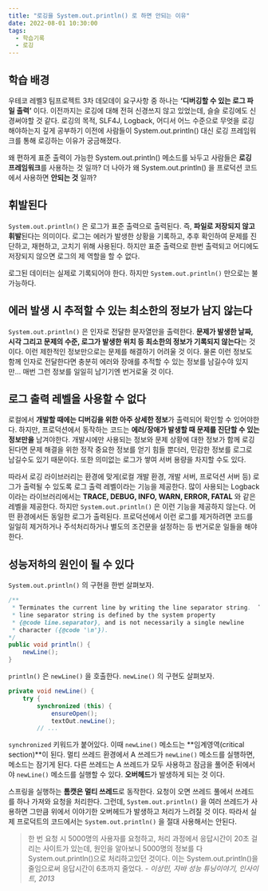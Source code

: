 ```yaml
---
title: "로깅을 System.out.println() 로 하면 안되는 이유"
date: 2022-08-01 10:30:00
tags:
  - 학습기록
  - 로깅
---
```


## 학습 배경

우테코 레벨3 팀프로젝트 3차 데모데이 요구사항 중 하나는 **‘디버깅할 수 있는 로그 파일 출력’** 이다. 이전까지는 로깅에 대해 전혀 신경쓰지 않고 있었는데, 슬슬 로깅에도 신경써야할 것 같다. 로깅의 목적, SLF4J, Logback, 어디서 어느 수준으로 무엇을 로깅해야하는지 깊게 공부하기 이전에 사람들이 System.out.println() 대신 로깅 프레임워크를 통해 로깅하는 이유가 궁금해졌다.

왜 편하게 표준 출력이 가능한 System.out.println() 메소드를 놔두고 사람들은 **로깅 프레임워크**를 사용하는 것 일까? 더 나아가 왜 System.out.println() 을 프로덕션 코드에서 사용하면 **안되는 것** 일까?

## 휘발된다

`System.out.println()` 은 로그가 표준 출력으로 출력된다. 즉, **파일로 저장되지 않고 휘발**된다는 의미이다. 로그는 에러가 발생한 상황을 기록하고, 추후 확인하여 문제를 진단하고, 재현하고, 고치기 위해 사용된다. 하지만 표준 출력으로 한번 출력되고 어디에도 저장되지 않으면 로그의 제 역할을 할 수 없다.

로그된 데이터는 실제로 기록되어야 한다. 하지만 `System.out.println()` 만으로는 불가능하다.

## 에러 발생 시 추적할 수 있는 최소한의 정보가 남지 않는다

`System.out.println()` 은 인자로 전달한 문자열만을 출력한다. **문제가 발생한 날짜, 시각 그리고 문제의 수준, 로그가 발생한 위치 등 최소한의 정보가 기록되지 않는다**는 것 이다. 이런 제한적인 정보만으로는 문제를 해결하기 어려울 것 이다. 물론 이런 정보도 함께 인자로 전달한다면 충분히 에러와 장애를 추적할 수 있는 정보를 남길수야 있지만… 매번 그런 정보를 일일히 남기기엔 번거로울 것 이다.

## 로그 출력 레벨을 사용할 수 없다

로컬에서 **개발할 때에는 디버깅을 위한 아주 상세한 정보**가 출력되어 확인할 수 있어야한다. 하지만, 프로덕션에서 동작하는 코드는 **에러/장애가 발생할 때 문제를 진단할 수 있는 정보만을** 남겨야한다. 개발시에만 사용되는 정보와 문제 상황에 대한 정보가 함께 로깅된다면 문제 해결을 위한 정작 중요한 정보를 얻기 힘들 뿐더러, 민감한 정보를 로그로 남길수도 있기 때문이다. 또한 의미없는 로그가 쌓여 서버 용량을 차지할 수도 있다.

따라서 로깅 라이브러리는 환경에 맞게(로컬 개발 환경, 개발 서버, 프로덕션 서버 등) 로그가 출력될 수 있도록 로그 출력 레벨이라는 기능을 제공한다. 많이 사용되는 Logback이라는 라이브러리에서는 **TRACE, DEBUG, INFO, WARN, ERROR, FATAL** 와 같은 레벨을 제공한다. 하지만 `System.out.println()` 은 이런 기능을 제공하지 않는다. 어떤 환경에서든 동일한 로그가 출력된다. 프로덕션에서 이런 로그를 제거하려면 코드를 일일히 제거하거나 주석처리하거나 별도의 조건문을 설정하는 등 번거로운 일들을 해야한다.

## 성능저하의 원인이 될 수 있다

`System.out.println()` 의 구현을 한번 살펴보자.

```java
/**
 * Terminates the current line by writing the line separator string.  The
 * line separator string is defined by the system property
 * {@code line.separator}, and is not necessarily a single newline
 * character ({@code '\n'}).
*/
public void println() {
    newLine();
}
```

`println()` 은 `newLine()` 을 호출한다. `newLine()` 의 구현도 살펴보자.

```java
private void newLine() {
    try {
        synchronized (this) {
            ensureOpen();
            textOut.newLine();
		// ...
```

`synchronized` 키워드가 붙어있다. 이때 `newLine()` 메소드는 **임계영역(critical section)**이 된다. 멀티 쓰레드 환경에서 A 쓰레드가 `newLine()` 메소드를 실행하면, 메소드는 잠기게 된다. 다른 쓰레드는 A 쓰레드가 모두 사용하고 잠금을 풀어준 뒤에서야 `newLine()` 메소드를 실행할 수 있다. **오버헤드**가 발생하게 되는 것 이다.

스프링을 실행하는 **톰캣은 멀티 쓰레드**로 동작한다. 요청이 오면 쓰레드 풀에서 쓰레드를 하나 가져와 요청을 처리한다. 그런데, `System.out.println()` 을 여러 쓰레드가 사용하면 그만큼 위에서 이야기한 오버헤드가 발생하고 처리가 느려질 것 이다. 따라서 실제 프로덕트의 코드에서는 `System.out.println()` 을 절대 사용해서는 안된다.

> 한 번 요청 시 5000명의 사용자를 요청하고, 처리 과정에서 응답시간이 20초 걸리는 사이트가 있는데, 원인을 알아보니 5000명의 정보를 다 System.out.println()으로 처리하고있던 것이다. 이는 System.out.println()을 줄임으로써 응답시간이 6초까지 줄었다.
> _- 이상민, 자바 성능 튜닝이야기, 인사이트, 2013_
